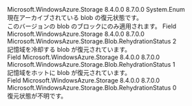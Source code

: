 <Type Name="RehydrationStatus" FullName="Microsoft.WindowsAzure.Storage.Blob.RehydrationStatus">
  <TypeSignature Language="C#" Value="public enum RehydrationStatus" />
  <TypeSignature Language="ILAsm" Value=".class public auto ansi sealed RehydrationStatus extends System.Enum" />
  <TypeSignature Language="DocId" Value="T:Microsoft.WindowsAzure.Storage.Blob.RehydrationStatus" />
  <TypeSignature Language="VB.NET" Value="Public Enum RehydrationStatus" />
  <TypeSignature Language="F#" Value="type RehydrationStatus = " />
  <AssemblyInfo>
    <AssemblyName>Microsoft.WindowsAzure.Storage</AssemblyName>
    <AssemblyVersion>8.4.0.0</AssemblyVersion>
    <AssemblyVersion>8.7.0.0</AssemblyVersion>
  </AssemblyInfo>
  <Base>
    <BaseTypeName>System.Enum</BaseTypeName>
  </Base>
  <Docs>
    <summary>
            現在アーカイブされている blob の復元状態です。
            </summary>
    <remarks>このバージョンの blob のブロックにのみ適用されます。</remarks>
  </Docs>
  <Members>
    <Member MemberName="PendingToCool">
      <MemberSignature Language="C#" Value="PendingToCool" />
      <MemberSignature Language="ILAsm" Value=".field public static literal valuetype Microsoft.WindowsAzure.Storage.Blob.RehydrationStatus PendingToCool = int32(2)" />
      <MemberSignature Language="DocId" Value="F:Microsoft.WindowsAzure.Storage.Blob.RehydrationStatus.PendingToCool" />
      <MemberSignature Language="VB.NET" Value="PendingToCool" />
      <MemberSignature Language="F#" Value="PendingToCool = 2" Usage="Microsoft.WindowsAzure.Storage.Blob.RehydrationStatus.PendingToCool" />
      <MemberType>Field</MemberType>
      <AssemblyInfo>
        <AssemblyName>Microsoft.WindowsAzure.Storage</AssemblyName>
        <AssemblyVersion>8.4.0.0</AssemblyVersion>
        <AssemblyVersion>8.7.0.0</AssemblyVersion>
      </AssemblyInfo>
      <ReturnValue>
        <ReturnType>Microsoft.WindowsAzure.Storage.Blob.RehydrationStatus</ReturnType>
      </ReturnValue>
      <MemberValue>2</MemberValue>
      <Docs>
        <summary>
            記憶域を冷却する blob が復元されています。
            </summary>
      </Docs>
    </Member>
    <Member MemberName="PendingToHot">
      <MemberSignature Language="C#" Value="PendingToHot" />
      <MemberSignature Language="ILAsm" Value=".field public static literal valuetype Microsoft.WindowsAzure.Storage.Blob.RehydrationStatus PendingToHot = int32(1)" />
      <MemberSignature Language="DocId" Value="F:Microsoft.WindowsAzure.Storage.Blob.RehydrationStatus.PendingToHot" />
      <MemberSignature Language="VB.NET" Value="PendingToHot" />
      <MemberSignature Language="F#" Value="PendingToHot = 1" Usage="Microsoft.WindowsAzure.Storage.Blob.RehydrationStatus.PendingToHot" />
      <MemberType>Field</MemberType>
      <AssemblyInfo>
        <AssemblyName>Microsoft.WindowsAzure.Storage</AssemblyName>
        <AssemblyVersion>8.4.0.0</AssemblyVersion>
        <AssemblyVersion>8.7.0.0</AssemblyVersion>
      </AssemblyInfo>
      <ReturnValue>
        <ReturnType>Microsoft.WindowsAzure.Storage.Blob.RehydrationStatus</ReturnType>
      </ReturnValue>
      <MemberValue>1</MemberValue>
      <Docs>
        <summary>
            記憶域をホットに blob が復元されています。
            </summary>
      </Docs>
    </Member>
    <Member MemberName="Unknown">
      <MemberSignature Language="C#" Value="Unknown" />
      <MemberSignature Language="ILAsm" Value=".field public static literal valuetype Microsoft.WindowsAzure.Storage.Blob.RehydrationStatus Unknown = int32(0)" />
      <MemberSignature Language="DocId" Value="F:Microsoft.WindowsAzure.Storage.Blob.RehydrationStatus.Unknown" />
      <MemberSignature Language="VB.NET" Value="Unknown" />
      <MemberSignature Language="F#" Value="Unknown = 0" Usage="Microsoft.WindowsAzure.Storage.Blob.RehydrationStatus.Unknown" />
      <MemberType>Field</MemberType>
      <AssemblyInfo>
        <AssemblyName>Microsoft.WindowsAzure.Storage</AssemblyName>
        <AssemblyVersion>8.4.0.0</AssemblyVersion>
        <AssemblyVersion>8.7.0.0</AssemblyVersion>
      </AssemblyInfo>
      <ReturnValue>
        <ReturnType>Microsoft.WindowsAzure.Storage.Blob.RehydrationStatus</ReturnType>
      </ReturnValue>
      <MemberValue>0</MemberValue>
      <Docs>
        <summary>
            復元状態が不明です。
            </summary>
      </Docs>
    </Member>
  </Members>
</Type>